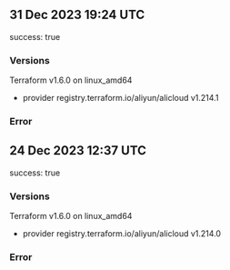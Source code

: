 ## 31 Dec 2023 19:24 UTC

success: true

### Versions

Terraform v1.6.0
on linux_amd64
+ provider registry.terraform.io/aliyun/alicloud v1.214.1

### Error



## 24 Dec 2023 12:37 UTC

success: true

### Versions

Terraform v1.6.0
on linux_amd64
+ provider registry.terraform.io/aliyun/alicloud v1.214.0

### Error



